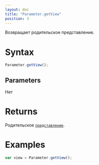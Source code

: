 ```yaml
---
layout: doc
title: "Parameter.getView"
position: 3
---
```


Возвращает родительское представление.

# Syntax

```js
Parameter.getView();
```

## Parameters

Нет

# Returns

Родительское [`представление`](../../View/).

# Examples

```js
var view = Parameter.getView();
```

